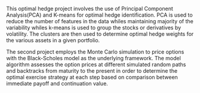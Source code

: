 This optimal hedge project involves the use of Principal Component Analysis(PCA) and K-means for optimal hedge identification. PCA is used to reduce the number of features in the data whiles maintaining majority of the variability whiles k-means is used to group the stocks or derivatives by volatility. The clusters are then used to determine optimal hedge weights for the various assets in a given portfolio. 

The second project employs the Monte Carlo simulation to price options with the Black-Scholes model as the underlying framework. The model algorithm assesses the option prices at different simulated random paths and backtracks from maturity to the present in order to determine the optimal exercise strategy at each step based on comparison between immediate payoff and continuation value.

